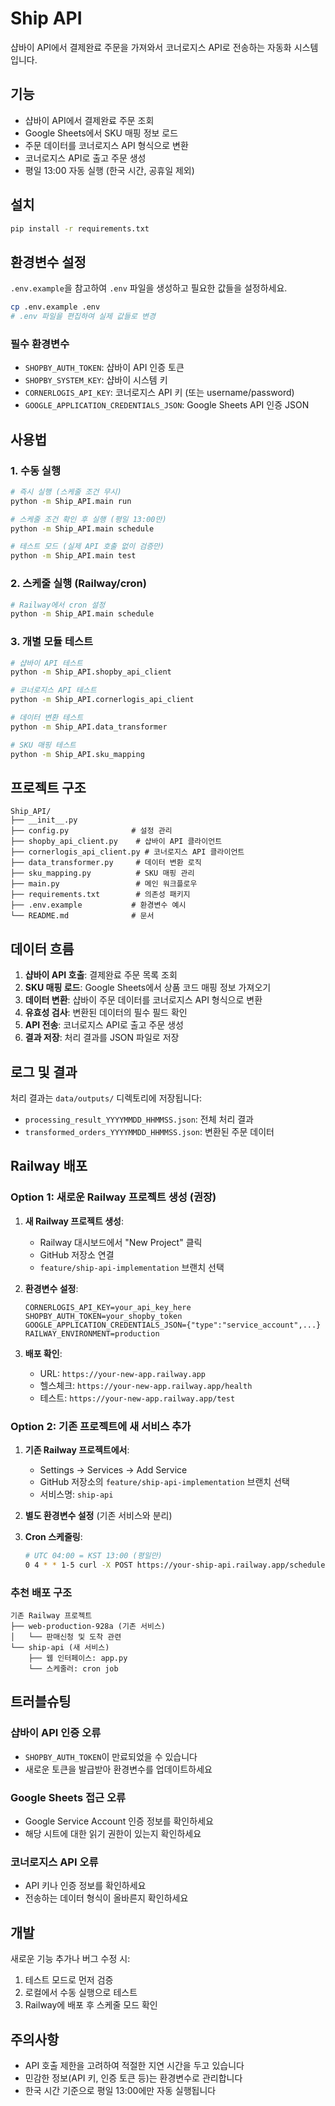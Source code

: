 # Ship API

샵바이 API에서 결제완료 주문을 가져와서 코너로지스 API로 전송하는 자동화 시스템입니다.

## 기능

- 샵바이 API에서 결제완료 주문 조회
- Google Sheets에서 SKU 매핑 정보 로드
- 주문 데이터를 코너로지스 API 형식으로 변환
- 코너로지스 API로 출고 주문 생성
- 평일 13:00 자동 실행 (한국 시간, 공휴일 제외)

## 설치

```bash
pip install -r requirements.txt
```

## 환경변수 설정

`.env.example`을 참고하여 `.env` 파일을 생성하고 필요한 값들을 설정하세요.

```bash
cp .env.example .env
# .env 파일을 편집하여 실제 값들로 변경
```

### 필수 환경변수

- `SHOPBY_AUTH_TOKEN`: 샵바이 API 인증 토큰
- `SHOPBY_SYSTEM_KEY`: 샵바이 시스템 키
- `CORNERLOGIS_API_KEY`: 코너로지스 API 키 (또는 username/password)
- `GOOGLE_APPLICATION_CREDENTIALS_JSON`: Google Sheets API 인증 JSON

## 사용법

### 1. 수동 실행

```bash
# 즉시 실행 (스케줄 조건 무시)
python -m Ship_API.main run

# 스케줄 조건 확인 후 실행 (평일 13:00만)
python -m Ship_API.main schedule

# 테스트 모드 (실제 API 호출 없이 검증만)
python -m Ship_API.main test
```

### 2. 스케줄 실행 (Railway/cron)

```bash
# Railway에서 cron 설정
python -m Ship_API.main schedule
```

### 3. 개별 모듈 테스트

```bash
# 샵바이 API 테스트
python -m Ship_API.shopby_api_client

# 코너로지스 API 테스트
python -m Ship_API.cornerlogis_api_client

# 데이터 변환 테스트
python -m Ship_API.data_transformer

# SKU 매핑 테스트
python -m Ship_API.sku_mapping
```

## 프로젝트 구조

```
Ship_API/
├── __init__.py
├── config.py              # 설정 관리
├── shopby_api_client.py    # 샵바이 API 클라이언트
├── cornerlogis_api_client.py # 코너로지스 API 클라이언트
├── data_transformer.py     # 데이터 변환 로직
├── sku_mapping.py          # SKU 매핑 관리
├── main.py                 # 메인 워크플로우
├── requirements.txt        # 의존성 패키지
├── .env.example           # 환경변수 예시
└── README.md              # 문서
```

## 데이터 흐름

1. **샵바이 API 호출**: 결제완료 주문 목록 조회
2. **SKU 매핑 로드**: Google Sheets에서 상품 코드 매핑 정보 가져오기
3. **데이터 변환**: 샵바이 주문 데이터를 코너로지스 API 형식으로 변환
4. **유효성 검사**: 변환된 데이터의 필수 필드 확인
5. **API 전송**: 코너로지스 API로 출고 주문 생성
6. **결과 저장**: 처리 결과를 JSON 파일로 저장

## 로그 및 결과

처리 결과는 `data/outputs/` 디렉토리에 저장됩니다:

- `processing_result_YYYYMMDD_HHMMSS.json`: 전체 처리 결과
- `transformed_orders_YYYYMMDD_HHMMSS.json`: 변환된 주문 데이터

## Railway 배포

### Option 1: 새로운 Railway 프로젝트 생성 (권장)

1. **새 Railway 프로젝트 생성**:
   - Railway 대시보드에서 "New Project" 클릭
   - GitHub 저장소 연결
   - `feature/ship-api-implementation` 브랜치 선택

2. **환경변수 설정**:
   ```
   CORNERLOGIS_API_KEY=your_api_key_here
   SHOPBY_AUTH_TOKEN=your_shopby_token
   GOOGLE_APPLICATION_CREDENTIALS_JSON={"type":"service_account",...}
   RAILWAY_ENVIRONMENT=production
   ```

3. **배포 확인**:
   - URL: `https://your-new-app.railway.app`
   - 헬스체크: `https://your-new-app.railway.app/health`
   - 테스트: `https://your-new-app.railway.app/test`

### Option 2: 기존 프로젝트에 새 서비스 추가

1. **기존 Railway 프로젝트에서**:
   - Settings → Services → Add Service
   - GitHub 저장소의 `feature/ship-api-implementation` 브랜치 선택
   - 서비스명: `ship-api`

2. **별도 환경변수 설정** (기존 서비스와 분리)

3. **Cron 스케줄링**:
   ```bash
   # UTC 04:00 = KST 13:00 (평일만)
   0 4 * * 1-5 curl -X POST https://your-ship-api.railway.app/schedule
   ```

### 추천 배포 구조

```
기존 Railway 프로젝트
├── web-production-928a (기존 서비스)
│   └── 판매신청 및 도착 관련
└── ship-api (새 서비스)
    ├── 웹 인터페이스: app.py
    └── 스케줄러: cron job
```

## 트러블슈팅

### 샵바이 API 인증 오류
- `SHOPBY_AUTH_TOKEN`이 만료되었을 수 있습니다
- 새로운 토큰을 발급받아 환경변수를 업데이트하세요

### Google Sheets 접근 오류
- Google Service Account 인증 정보를 확인하세요
- 해당 시트에 대한 읽기 권한이 있는지 확인하세요

### 코너로지스 API 오류
- API 키나 인증 정보를 확인하세요
- 전송하는 데이터 형식이 올바른지 확인하세요

## 개발

새로운 기능 추가나 버그 수정 시:

1. 테스트 모드로 먼저 검증
2. 로컬에서 수동 실행으로 테스트
3. Railway에 배포 후 스케줄 모드 확인

## 주의사항

- API 호출 제한을 고려하여 적절한 지연 시간을 두고 있습니다
- 민감한 정보(API 키, 인증 토큰 등)는 환경변수로 관리합니다
- 한국 시간 기준으로 평일 13:00에만 자동 실행됩니다
